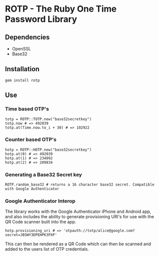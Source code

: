 # ROTP - The Ruby One Time Password Library

## Dependencies

* OpenSSL
* Base32

## Installation

    gem install rotp

## Use

### Time based OTP's

    totp = ROTP::TOTP.new("base32secretkey")
    totp.now # => 492039
    totp.at(Time.now.to_i + 30) # => 102922

### Counter based OTP's

    hotp = ROTP::HOTP.new("base32secretkey")
    hotp.at(0) # => 492039
    hotp.at(1) # => 234092
    hotp.at(2) # => 209834


### Generating a Base32 Secret key

    ROTP.random_base32 # returns a 16 character base32 secret. Compatible with Google Authenticator

### Google Authenticator Interop

The library works with the Google Authenticator iPhone and Android app, and also
includes the ability to generate provisioning URI's for use with the QR Code scanner
built into the app.

    hotp.provisioning_uri # => 'otpauth://totp/alice@google.com?secret=JBSWY3DPEHPK3PXP'

This can then be rendered as a QR Code which can then be scanned and added to the users
list of OTP credentials.
